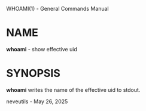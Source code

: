 WHOAMI(1) - General Commands Manual

# NAME

**whoami** - show effective uid

# SYNOPSIS

**whoami**
writes the name of the effective uid to stdout.

neveutils - May 26, 2025

